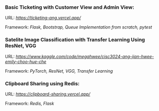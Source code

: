 ### Basic Ticketing with Customer View and Admin View:

URL: *https://ticketing-ang.vercel.app/*

Framework: *Flask, Bootstrap, Queue Implementation from scratch, pytest*

### Satelite Image Classification with Transfer Learning Using ResNet, VGG

URL: *https://www.kaggle.com/code/megahwee/cisc3024-ang-jian-hwee-emily-choo-hue-che*

Framework: *PyTorch, ResNet, VGG, Transfer Learning*

### Clipboard Sharing using Redis:

URL: *https://clipboard-sharing.vercel.app/*

Framework: *Redis, Flask*